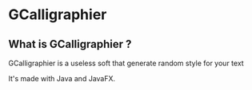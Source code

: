 # GCalligraphier
## What is GCalligraphier ?
GCalligraphier is a useless soft that generate random style for your text

It's made with Java and JavaFX.
